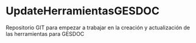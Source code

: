 # UpdateHerramientasGESDOC

Repositorio GIT para empezar a trabajar en la creación y actualización de las herramientas para GESDOC
